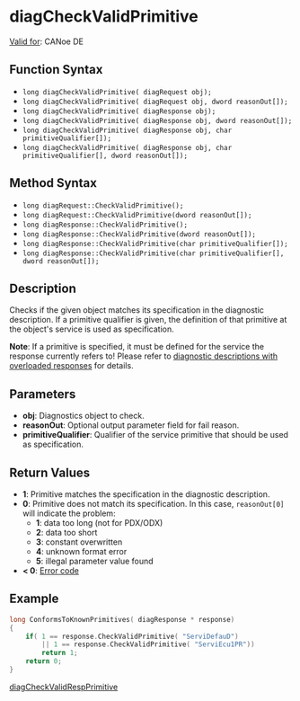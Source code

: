# diagCheckValidPrimitive

[Valid for](../../../Shared/FeatureAvailability.md): CANoe DE

## Function Syntax

- `long diagCheckValidPrimitive( diagRequest obj);`
- `long diagCheckValidPrimitive( diagRequest obj, dword reasonOut[]);`
- `long diagCheckValidPrimitive( diagResponse obj);`
- `long diagCheckValidPrimitive( diagResponse obj, dword reasonOut[]);`
- `long diagCheckValidPrimitive( diagResponse obj, char primitiveQualifier[]);`
- `long diagCheckValidPrimitive( diagResponse obj, char primitiveQualifier[], dword reasonOut[]);`

## Method Syntax

- `long diagRequest::CheckValidPrimitive();`
- `long diagRequest::CheckValidPrimitive(dword reasonOut[]);`
- `long diagResponse::CheckValidPrimitive();`
- `long diagResponse::CheckValidPrimitive(dword reasonOut[]);`
- `long diagResponse::CheckValidPrimitive(char primitiveQualifier[]);`
- `long diagResponse::CheckValidPrimitive(char primitiveQualifier[], dword reasonOut[]);`

## Description

Checks if the given object matches its specification in the diagnostic description. If a primitive qualifier is given, the definition of that primitive at the object's service is used as specification.

**Note**: If a primitive is specified, it must be defined for the service the response currently refers to! Please refer to [diagnostic descriptions with overloaded responses](../CAPLfunctionsDiagnosticsDescriptionsOverloadResponses.md) for details.

## Parameters

- **obj**: Diagnostics object to check.
- **reasonOut**: Optional output parameter field for fail reason.
- **primitiveQualifier**: Qualifier of the service primitive that should be used as specification.

## Return Values

- **1**: Primitive matches the specification in the diagnostic description.
- **0**: Primitive does not match its specification. In this case, `reasonOut[0]` will indicate the problem:
  - **1**: data too long (not for PDX/ODX)
  - **2**: data too short
  - **3**: constant overwritten
  - **4**: unknown format error
  - **5**: illegal parameter value found
- **< 0**: [Error code](../CAPLfunctionsDiagnosticsErrorCode.md)

## Example

```c
long ConformsToKnownPrimitives( diagResponse * response)
{
    if( 1 == response.CheckValidPrimitive( "ServiDefauD")
        || 1 == response.CheckValidPrimitive( "ServiEcu1PR"))
        return 1;
    return 0;
}
```

[diagCheckValidRespPrimitive](CAPLfunctionDiagCheckValidRespPrimitive.md)
